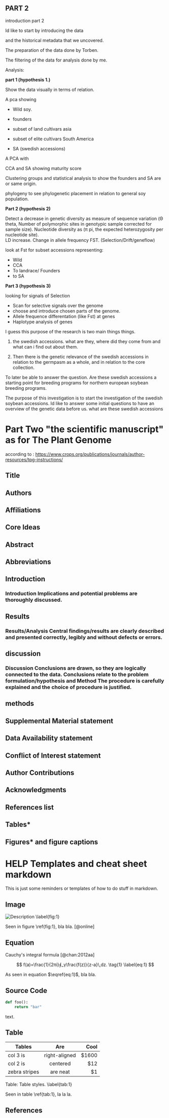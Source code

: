 
## PART 2

introduction part 2

Id like to start by introducing the data

and the historical metadata that we uncovered.

The preparation of the data done by Torben.

The filtering of the data for analysis done by me.

Analysis:

**part 1 (hypothesis 1.)**

Show the data visually in terms of relation.

A pca showing

- Wild soy.

- founders

- subset of land cultivars asia

- subset of elite cultivars South America

- SA (swedish accessions)

A PCA with

CCA and SA showing maturity score

Clustering groups and statistical analysis to show the founders and SA are or same origin.

phylogeny to see phylogenetic placement in relation to general soy population.

**Part 2 (hypothesis 2)**

Detect a decrease in genetic diversity as measure of sequence variation (Θ theta, Number of polymorphic sites in genotypic sample corrected for sample size).
Nucleotide diversity as (π pi, the expected heterozygosity per nucleotide site).  
LD increase.
Change in allele frequency FST. (Selection/Drift/geneflow)

 look at Fst for subset accessions representing:
 - Wild
 - CCA
 - To landrace/ Founders
 - to SA

 **Part 3 (hypothesis 3)**

 looking for signals of Selection
- Scan for selective signals over the genome  
- choose and introduce chosen parts of the genome.
- Allele frequence differentation (like Fst) at genes
- Haplotype analysis of genes




I guess this purpose of the research is two main things things.
1. the swedish accessions. what are they, where did they come from and what can i find out about them.

2. Then there is the genetic relevance of the swedish accessions in relation to the germpasm as a whole, and in relation to the core collection. 

To later be able to answer the question. Are these swedish accessions a starting point for breeding programs for northern european soybean breeding programs. 

The purpose of this investigation is to start the investigation of the swedish soybean accessions. Id like to answer some initial questions to have an overview of the genetic data before us. what are these swedish accessions



Part Two "the scientific manuscript" as for The Plant Genome
======

according to : https://www.crops.org/publications/journals/author-resources/tpg-instructions/

## Title
## Authors
## Affiliations
## Core Ideas
## Abstract
## Abbreviations
## Introduction
### Introduction Implications and potential problems are thoroughly discussed.
## Results
### Results/Analysis Central findings/results are clearly described and presented correctly, legibly and without defects or errors.
## discussion
### Discussion Conclusions are drawn, so they are logically connected to the data. Conclusions relate to the problem formulation/hypothesis and Method The procedure is carefully explained and the choice of procedure is justified.
## methods
## Supplemental Material statement
## Data Availability statement
## Conflict of Interest statement
## Author Contributions
## Acknowledgments
## References list
## Tables*
## Figures* and figure captions


HELP Templates and cheat sheet markdown
======
This is just some reminders or templates of how to do stuff in markdown.

## Image
![Description \label{fig:1}](images/example.jpg)

Seen in figure \ref{fig:1}, bla bla. [@online]

## Equation
Cauchy's integral formula [@chan:2012aa]

$$
f(a)=\frac{1}{2πi}∮_γ\frac{f(z)}{z-a}\,dz.
\tag{1}
\label{eq:1}
$$

As seen in equation $\eqref{eq:1}$, bla bla.

## Source Code

```python
def foo():
    return "bar"
```

text.

## Table

| Tables        | Are           | Cool  |
| ------------- |:-------------:| -----:|
| col 3 is      | right-aligned | $1600 |
| col 2 is      | centered      |   $12 |
| zebra stripes | are neat      |    $1 |

Table: Table styles. \label{tab:1}

Seen in table \ref{tab:1}, la la la.


## References